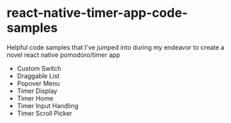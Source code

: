 # react-native-timer-app-code-samples
Helpful code samples that I've jumped into during my endeavor to create a novel react native pomodoro/timer app

- Custom Switch
- Draggable List
- Popover Menu
- Timer Display
- Timer Home
- Timer Input Handling
- Timer Scroll Picker
